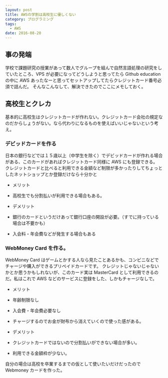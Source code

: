 ```yaml
---
layout: post
title: AWSの学割は高校生に優しくない
category: プログラミング
tags:
  - AWS
date: 2016-08-20
---
```


## 事の発端

学校で課題研究の授業があって数人でグループを組んで自然言語処理の研究をしていたところ、VPS が必要になってどうしようと思ってたら Github education の中に AWS あったなーと思ってセットアップしてたらクレジットカード番号必須で詰んだ。
そんなこんなして、解決できたのでここにメモしておく。

## 高校生とクレカ

基本的に高校生はクレジットカードが作れない。クレジットカード会社の規定なのだからしょうがない。なら代わりになるものを使えばいいじゃないという考え。

### デビッドカードを作る

日本の銀行などでは１５歳以上（中学生を除く）でデビッドカードが作れる場合がある、このカードがあればクレジットカード同様に AWS にも登録できる。
クレジットカードと比べると利用できる金額など制限が多かったりしてちょっとしたネットショップとか登録だけなら十分かと

- メリット
- 高校生でも分割払いが利用できる場合もある。

- デメリット
- 銀行のカードというだけあって銀行口座の開設が必要。（すでに持っている場合は不要かも）
- 入会料・年会費などが発生する場合もある

### WebMoney Card を作る。

WebMoney Card はゲームとかする人なら見たことあるかも、コンビニなどでチャージや購入ができるプリペイドカードです。
クレジットじゃないじゃないかとか思うかもしれないが、このカード実は MasterCard として利用できるのだ。私はこれで AWS などのサービスに登録をした、しかもチャージなしで。

- メリット
- 年齢制限なし
- 入会費・年会費必要なし
- チャージするのでお金が財布から消えていくので使った感がある。

- デメリット
- クレジットカードではないので分割払いができない場合が多い。
- 利用できる金額枠が少ない。

自分の場合は高校を卒業するまでの仮として使いたいだけだったので Webmoney カードを作った。
